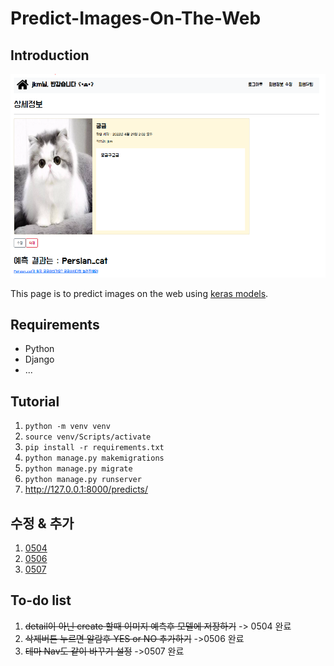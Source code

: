 # Predict-Images-On-The-Web



## Introduction
<img src="./images/Intro.PNG">

This page is to predict images on the web using [keras models](https://keras.io/api/applications/mobilenet/#mobilenetv2-function).



## Requirements

- Python 
- Django
- ...

## Tutorial

1. ```python -m venv venv```
2. ```source venv/Scripts/activate```
3. ``` pip install -r requirements.txt ```
4. ```python manage.py makemigrations```
5. ```python manage.py migrate```
6. ```python manage.py runserver```
7. http://127.0.0.1:8000/predicts/ 



## 수정 & 추가
1. [0504](./record/0504.md)
1. [0506](./record/0506.md)
1. [0507](./record/0507.md)

## To-do list 

1. ~~detail이 아닌 create 할때 이미지 예측후 모델에 저장하기~~ -> 0504 완료
2. ~~삭제버튼 누르면 알람후 YES or NO 추가하기~~ ->0506 완료
3. ~~테마 Nav도 같이 바꾸기 설정~~ ->0507 완료

